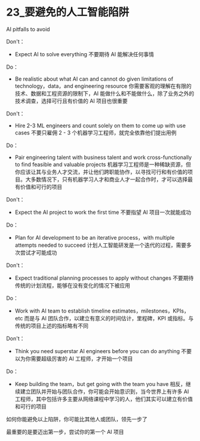 # 23_要避免的人工智能陷阱
 AI pitfalls to avoid
 
 Don't：
 - Expect AI to solve everything 不要期待 AI 能解决任何事情

Do：
- Be realistic about what AI can and cannot do given limitations of technology，data，and engineering resource 你需要客观的理解在有限的技术、数据和工程资源的限制下，AI 能做什么和不能做什么，除了业务之外的技术调查，选择可行且有价值的 AI 项目也很重要

 Don't：
 - Hire 2-3 ML engineers and count solely on them to come up with use cases 不要只雇佣 2 - 3 个机器学习工程师，就完全依靠他们提出用例
 
Do：
- Pair engineering talent with business talent and work cross-functionally to find feasible and valuable projects 机器学习工程师是一种稀缺资源，但你应该让其与业务人才交流，并让他们跨职能协作，以寻找可行和有价值的项目。大多数情况下，只有机器学习人才和商业人才一起合作时，才可以选择最有价值和可行的项目


 Don't：
 - Expect the AI project to work the first time 不要指望 AI 项目一次就能成功
 
Do：
- Plan for AI development to be an iterative process，with multiple attempts needed to succeed 计划人工智能研发是一个迭代的过程，需要多次尝试才可能成功

Don't：
 - Expect traditional planning processes to apply without changes 不要期待传统的计划流程，能够在没有变化的情况下被应用
 
Do：
- Work with AI team to establish timeline estimates，milestones，KPIs，etc 而是与 AI 团队合作，以建立有意义的时间估计，里程碑，KPI 或指标。与传统的项目上述的指标略有不同

Don't：
 - Think you need superstar AI engineers before you can do anything 不要以为你需要超级厉害的 AI 工程师，才开始一个项目
 
Do：
- Keep building the team，but get going with the team you have 相反，继续建立团队并开始与团队合作，你可能会开始意识到，当今世界上有许多 AI 工程师，其中包括许多主要从网络课程中学习的人，他们其实可以建立有价值和可行的项目


如何你能避免以上陷阱，你可能比其他人或团队，领先一步了

最重要的是要迈出第一步，尝试你的第一个 AI 项目